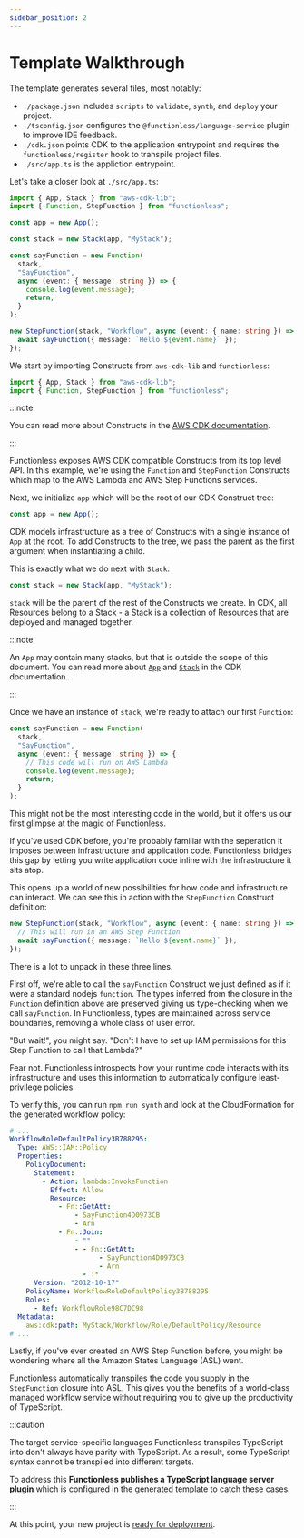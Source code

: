 ```yaml
---
sidebar_position: 2
---
```


# Template Walkthrough

The template generates several files, most notably:

- `./package.json` includes `scripts` to `validate`, `synth`, and `deploy` your project.
- `./tsconfig.json` configures the `@functionless/language-service` plugin to improve IDE feedback.
- `./cdk.json` points CDK to the application entrypoint and requires the `functionless/register` hook to transpile project files.
- `./src/app.ts` is the appliction entrypoint.

Let's take a closer look at `./src/app.ts`:

```typescript
import { App, Stack } from "aws-cdk-lib";
import { Function, StepFunction } from "functionless";

const app = new App();

const stack = new Stack(app, "MyStack");

const sayFunction = new Function(
  stack,
  "SayFunction",
  async (event: { message: string }) => {
    console.log(event.message);
    return;
  }
);

new StepFunction(stack, "Workflow", async (event: { name: string }) => {
  await sayFunction({ message: `Hello ${event.name}` });
});
```

We start by importing Constructs from `aws-cdk-lib` and `functionless`:

```typescript
import { App, Stack } from "aws-cdk-lib";
import { Function, StepFunction } from "functionless";
```

:::note

You can read more about Constructs in the [AWS CDK documentation][cdk-construct].

:::

Functionless exposes AWS CDK compatible Constructs from its top level API.
In this example, we're using the `Function` and `StepFunction` Constructs which map to the AWS Lambda and AWS Step Functions services.

Next, we initialize `app` which will be the root of our CDK Construct tree:

```typescript
const app = new App();
```

CDK models infrastructure as a tree of Constructs with a single instance of `App` at the root.
To add Constructs to the tree, we pass the parent as the first argument when instantiating a child.

This is exactly what we do next with `Stack`:

```typescript
const stack = new Stack(app, "MyStack");
```

`stack` will be the parent of the rest of the Constructs we create.
In CDK, all Resources belong to a Stack - a Stack is a collection of Resources that are deployed and managed together.

:::note

An `App` may contain many stacks, but that is outside the scope of this document.
You can read more about [`App`][cdk-app] and [`Stack`][cdk-stack] in the CDK documentation.

:::

Once we have an instance of `stack`, we're ready to attach our first `Function`:

```typescript
const sayFunction = new Function(
  stack,
  "SayFunction",
  async (event: { message: string }) => {
    // This code will run on AWS Lambda
    console.log(event.message);
    return;
  }
);
```

This might not be the most interesting code in the world, but it offers us our first glimpse at the magic of Functionless.

If you've used CDK before, you're probably familiar with the seperation it imposes between infrastructure and application code.
Functionless bridges this gap by letting you write application code inline with the infrastructure it sits atop.

This opens up a world of new possibilities for how code and infrastructure can interact.
We can see this in action with the `StepFunction` Construct definition:

```typescript
new StepFunction(stack, "Workflow", async (event: { name: string }) => {
  // This will run in an AWS Step Function
  await sayFunction({ message: `Hello ${event.name}` });
});
```

There is a lot to unpack in these three lines.

First off, we're able to call the `sayFunction` Construct we just defined as if it were a standard nodejs `function`.
The types inferred from the closure in the `Function` definition above are preserved giving us type-checking when we call `sayFunction`.
In Functionless, types are maintained across service boundaries, removing a whole class of user error.

"But wait!", you might say. "Don't I have to set up IAM permissions for this Step Function to call that Lambda?"

Fear not.
Functionless introspects how your runtime code interacts with its infrastructure and uses this information to automatically configure least-privilege policies.

To verify this, you can run `npm run synth` and look at the CloudFormation for the generated workflow policy:

```yaml
# ...
WorkflowRoleDefaultPolicy3B788295:
  Type: AWS::IAM::Policy
  Properties:
    PolicyDocument:
      Statement:
        - Action: lambda:InvokeFunction
          Effect: Allow
          Resource:
            - Fn::GetAtt:
                - SayFunction4D0973CB
                - Arn
            - Fn::Join:
                - ""
                - - Fn::GetAtt:
                      - SayFunction4D0973CB
                      - Arn
                  - :*
      Version: "2012-10-17"
    PolicyName: WorkflowRoleDefaultPolicy3B788295
    Roles:
      - Ref: WorkflowRole98C7DC98
  Metadata:
    aws:cdk:path: MyStack/Workflow/Role/DefaultPolicy/Resource
# ...
```

Lastly, if you've ever created an AWS Step Function before, you might be wondering where all the Amazon States Language (ASL) went.

Functionless automatically transpiles the code you supply in the `StepFunction` closure into ASL.
This gives you the benefits of a world-class managed workflow service without requiring you to give up the productivity of TypeScript.

:::caution

The target service-specific languages Functionless transpiles TypeScript into don't always have parity with TypeScript.
As a result, some TypeScript syntax cannot be transpiled into different targets.

To address this **Functionless publishes a TypeScript language server plugin** which is configured in the generated template to catch these cases.

:::

At this point, your new project is [ready for deployment](./deploy-project).

[cdk-construct]: https://docs.aws.amazon.com/cdk/v2/guide/constructs.html
[cdk-app]: https://docs.aws.amazon.com/cdk/v2/guide/apps.html
[cdk-stack]: https://docs.aws.amazon.com/cdk/v2/guide/stacks.html
